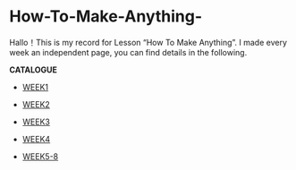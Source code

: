# How-To-Make-Anything-
Hallo！This is my record for Lesson “How To Make Anything”. I made every week an independent page, you can find details in the following.

**CATALOGUE**

- [WEEK1](./WEEK.1_3D%20SCAN/README.md)


- [WEEK2](./WEEK.2_MODIFY_3DMODEL/README.md)


- [WEEK3](./WEEK3/README.md)

- [WEEK4](./WEEK4/README.md)

- [WEEK5-8](./WEEK-5-8_DEEPSICK/README.md)
